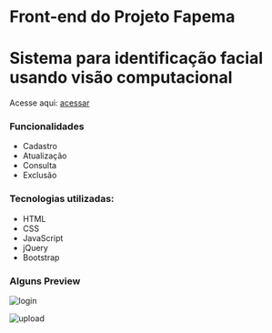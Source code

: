 # Front-end do Projeto Fapema
# Sistema para identificação facial usando visão computacional
Acesse aqui: [acessar](#)

### Funcionalidades
- Cadastro
- Atualização
- Consulta
- Exclusão

### Tecnologias utilizadas: 
- HTML
- CSS
- JavaScript
- jQuery
- Bootstrap

### Alguns Preview
![login](https://user-images.githubusercontent.com/16671438/108636007-5f08e400-7461-11eb-9e19-eb594154682a.JPG)

![upload](https://user-images.githubusercontent.com/16671438/108636059-be66f400-7461-11eb-817f-9d66dd5d2278.JPG)
